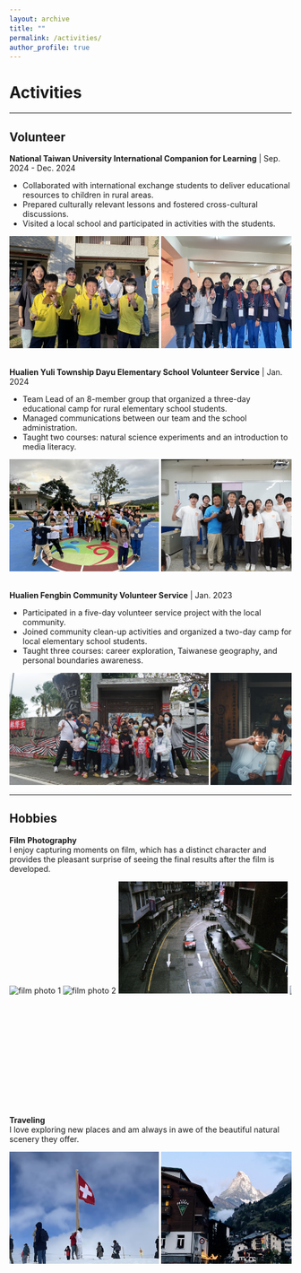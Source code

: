 ```yaml
---
layout: archive
title: ""
permalink: /activities/
author_profile: true
---
```


# Activities
---
## Volunteer
**National Taiwan University International Companion for Learning** | Sep. 2024 - Dec. 2024
- Collaborated with international exchange students to deliver educational resources to children in rural areas.
- Prepared culturally relevant lessons and fostered cross-cultural discussions.
- Visited a local school and participated in activities with the students.

<div style="overflow-x: auto; white-space: nowrap; -webkit-overflow-scrolling: touch;">
  <img src="/images/icl1.jpg" style="height: 200px;" alt="ICL photo 1">
  <img src="/images/icl2.JPG" style="height: 200px;" alt="ICL photo 2">
</div>
<br>

**Hualien Yuli Township Dayu Elementary School Volunteer Service** | Jan. 2024
- Team Lead of an 8-member group that organized a three-day educational camp for rural elementary school students.
- Managed communications between our team and the school administration.
- Taught two courses: natural science experiments and an introduction to media literacy.

<div style="overflow-x: auto; white-space: nowrap; -webkit-overflow-scrolling: touch;">
  <img src="/images/dayu1.JPEG" style="height: 200px;" alt="Dayu photo 1">
  <img src="/images/dayu2.JPEG" style="height: 200px;" alt="Dayu photo 2">
  <img src="/images/dayu3.jpg" style="height: 200px;" alt="Dayu photo 3">
</div>
<br>

**Hualien Fengbin Community Volunteer Service** | Jan. 2023
- Participated in a five-day volunteer service project with the local community.
- Joined community clean-up activities and organized a two-day camp for local elementary school students.
- Taught three courses: career exploration, Taiwanese geography, and personal boundaries awareness.

<div style="overflow-x: auto; white-space: nowrap; -webkit-overflow-scrolling: touch;">
  <img src="/images/fengbin1.JPG" style="height: 200px;" alt="Fengbin photo 1">
  <img src="/images/fengbin2.JPG" style="height: 200px;" alt="Fengbin photo 2">
  <img src="/images/fengbin3.JPG" style="height: 200px;" alt="Fengbin photo 3">
</div>

---

## Hobbies
**Film Photography**<br>
I enjoy capturing moments on film, which has a distinct character and provides the pleasant surprise of seeing the final results after the film is developed.

<div style="overflow-x: auto; white-space: nowrap; -webkit-overflow-scrolling: touch;">
  <img src="/images/film1.JPEG"  style="height: 200px;display:inline-block;" alt="film photo 1">
  <img src="/images/film2.JPEG"  style="height: 200px;display:inline-block;" alt="film photo 2">
  <img src="/images/film3.jpg"  style="height: 200px;display:inline-block;" alt="film photo 3">
  <img src="/images/film4.JPEG"  style="height: 200px;display:inline-block;" alt="film photo 4">
  <img src="/images/film5.jpg"  style="height: 200px;display:inline-block;" alt="film photo 5">
</div>
<br>

**Traveling**<br>
I love exploring new places and am always in awe of the beautiful natural scenery they offer.

<div style="overflow-x: auto; white-space: nowrap; -webkit-overflow-scrolling: touch;">
  <img src="/images/travel1.jpg"  style="height: 200px;display:inline-block;" alt="travel photo 1">
  <img src="/images/travel2.jpg"  style="height: 200px;display:inline-block;" alt="travel photo 2">
  <img src="/images/travel3.jpg"  style="height: 200px;display:inline-block;" alt="travel photo 3">
  <img src="/images/travel4.jpg"  style="height: 200px;display:inline-block;" alt="travel photo 4">
  <img src="/images/travel5.jpg"  style="height: 200px;display:inline-block;" alt="travel photo 5">
  <img src="/images/travel6.jpg"  style="height: 200px;display:inline-block;" alt="travel photo 6">
  <img src="/images/travel7.jpg"  style="height: 200px;display:inline-block;" alt="travel photo 7">
</div>
